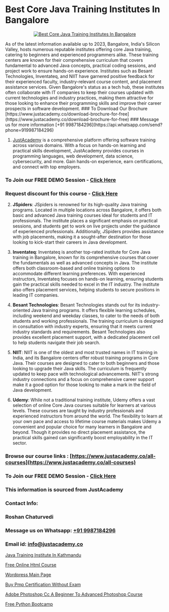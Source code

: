 # Best Core Java Training Institutes In Bangalore

<p align="center">
  <a href="https://justacademy.co/course-detail/core-java-training">
    <img src="https://justacademy.co/storage2/course_image/1677245426_course_image.webp" alt="Best Core Java Training Institutes In Bangalore">
  </a>
</p>
As of the latest information available up to 2023, Bangalore, India's Silicon Valley, hosts numerous reputable institutes offering core Java training, catering to beginners and experienced programmers alike. These training centers are known for their comprehensive curriculum that covers fundamental to advanced Java concepts, practical coding sessions, and project work to ensure hands-on experience. Institutes such as Besant Technologies, Inventateq, and NIIT have garnered positive feedback for their experienced faculty, industry-relevant course content, and placement assistance services. Given Bangalore's status as a tech hub, these institutes often collaborate with IT companies to keep their courses updated with current technologies and industry practices, making them attractive for those looking to enhance their programming skills and improve their career prospects in software development.
### To Download Our Brochure [https://www.justacademy.co/download-brochure-for-free](https://www.justacademy.co/download-brochure-for-free)
### Message us for more information [+91 9987184296](https://api.whatsapp.com/send?phone=919987184296)

1) [JustAcademy](https://justacademy.co) is a comprehensive platform offering software training across various domains. With a focus on hands-on learning and practical skills development, JustAcademy provides courses in programming languages, web development, data science, cybersecurity, and more. Gain hands-on experience, earn certifications, and connect with top employers.

### To Join our FREE DEMO Session - [Click Here](https://www.justacademy.co/register-for-course-demo/)
### Request discount for this course - [Click Here](https://justacademy.co/contact-us/)

2) **JSpiders**:
JSpiders is renowned for its high-quality Java training programs. Located in multiple locations across Bangalore, it offers both basic and advanced Java training courses ideal for students and IT professionals. The institute places a significant emphasis on practical sessions, and students get to work on live projects under the guidance of experienced professionals. Additionally, JSpiders provides assistance with job placements, making it a sought-after destination for those looking to kick-start their careers in Java development.

3) **Inventateq**:
Inventateq is another top-rated institute for Core Java training in Bangalore, known for its comprehensive courses that cover the fundamentals as well as advanced concepts in Java. The institute offers both classroom-based and online training options to accommodate different learning preferences. With experienced instructors, Inventateq focuses on hands-on learning, ensuring students gain the practical skills needed to excel in the IT industry. The institute also offers placement services, helping students to secure positions in leading IT companies.

4) **Besant Technologies**:
Besant Technologies stands out for its industry-oriented Java training programs. It offers flexible learning schedules, including weekend and weekday classes, to cater to the needs of both students and working professionals. The training curriculum is designed in consultation with industry experts, ensuring that it meets current industry standards and requirements. Besant Technologies also provides excellent placement support, with a dedicated placement cell to help students navigate their job search.

5) **NIIT**:
NIIT is one of the oldest and most trusted names in IT training in India, and its Bangalore centers offer robust training programs in Core Java. Their courses are designed to cater to both beginners and those looking to upgrade their Java skills. The curriculum is frequently updated to keep pace with technological advancements. NIIT's strong industry connections and a focus on comprehensive career support make it a good option for those looking to make a mark in the field of Java development.

6) **Udemy**:
While not a traditional training institute, Udemy offers a vast selection of online Core Java courses suitable for learners at various levels. These courses are taught by industry professionals and experienced instructors from around the world. The flexibility to learn at your own pace and access to lifetime course materials makes Udemy a convenient and popular choice for many learners in Bangalore and beyond. Though it provides no direct placement assistance, the practical skills gained can significantly boost employability in the IT sector.

### Browse our course links : [https://www.justacademy.co/all-courses](https://www.justacademy.co/all-courses) 
### To Join our FREE DEMO Session - [Click Here](https://www.justacademy.co/register-for-course-demo)


### This information is sourced from JustAcademy
### Contact Info:
### Roshan Chaturvedi
### Message us on Whatsapp: [+91 9987184296](https://api.whatsapp.com/send?phone=919987184296)
### Email id: [info@justacademy.co](mailto:info@justacademy.co)
                
[Java Training Institute In Kathmandu](https://www.linkedin.com/pulse/java-training-institute-kathmandu-justacademy-boston-a7ube?trackingId=8%2BN3csujkrjbAf%2FZXeIDUg%3D%3D&lipi=urn%3Ali%3Apage%3Ad_flagship3_company_admin%3ByHVlcoLQTcuBfUU9SYITnA%3D%3D)

[Free Online Html Course](https://www.linkedin.com/pulse/free-online-html-course-justacademy-kolkata-hm5bc?trackingId=1Tpb3StkrKrSjB8RPODJfw%3D%3D&lipi=urn%3Ali%3Apage%3Ad_flagship3_company_admin%3ByyeRPWoaTYWz7zA9HEB%2FBA%3D%3D)

[Wordpress Main Page](https://medium.com/@AkashSingh2052/wordpress-main-page-0a242a9ba689)

[Buy Pmp Certification Without Exam](https://medium.com/@justacademytraining/buy-pmp-certification-without-exam-91dc406fc17a)

[Adobe Photoshop Cc A Beginner To Advanced Photoshop Course](https://justacademyin.github.io/justacademy/adobe-photoshop-cc-a-beginner-to-advanced-photoshop-course)

[Free Python Bootcamp](https://justacademyin.github.io/justacademy/free-python-bootcamp)

